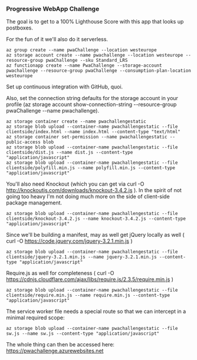 ### Progressive WebApp Challenge
The goal is to get to a 100% Lighthouse Score with this app that looks up postboxes.

For the fun of it we'll also do it serverless.

	az group create --name pwaChallenge --location westeurope
	az storage account create --name pwachallenge --location westeurope --resource-group pwaChallenge --sku Standard_LRS
	az functionapp create --name PwaChallenge --storage-account pwachallenge --resource-group pwaChallenge --consumption-plan-location westeurope

Set up continuous integration with GitHub, quoi.

Also, set the connection string defaults for the storage account in your profile (az storage account show-connection-string --resource-group pwaChallenge --name pwachallenge).

	az storage container create --name pwachallengestatic
	az storage blob upload --container-name pwachallengestatic --file clientside/index.html --name index.html --content-type "text/html"
	az storage container set-permission --name pwachallengestatic --public-access blob
	az storage blob upload --container-name pwachallengestatic --file clientside/dist.js --name dist.js --content-type "application/javascript"
	az storage blob upload --container-name pwachallengestatic --file clientside/polyfill.min.js --name polyfill.min.js --content-type "application/javascript"

You'll also need Knockout (which you can get via curl -O http://knockoutjs.com/downloads/knockout-3.4.2.js ). In the spirit of not going too heavy I'm not doing much more on the side of client-side package management.

	az storage blob upload --container-name pwachallengestatic --file clientside/knockout-3.4.2.js --name knockout-3.4.2.js --content-type "application/javascript"

Since we'll be building a manifest, may as well get jQuery locally as well ( curl -O https://code.jquery.com/jquery-3.2.1.min.js )

	az storage blob upload --container-name pwachallengestatic --file clientside/jquery-3.2.1.min.js --name jquery-3.2.1.min.js --content-type "application/javascript"

Require.js as well for completeness ( curl -O https://cdnjs.cloudflare.com/ajax/libs/require.js/2.3.5/require.min.js )

	az storage blob upload --container-name pwachallengestatic --file clientside/require.min.js --name require.min.js --content-type "application/javascript"

The service worker file needs a special route so that we can intercept in a minimal required scope:

	az storage blob upload --container-name pwachallengestatic --file sw.js --name sw.js --content-type "application/javascript"

The whole thing can then be accessed here: https://pwachallenge.azurewebsites.net

